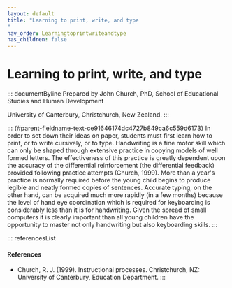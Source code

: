 ```yaml
---
layout: default
title: "Learning to print, write, and type 
"
nav_order: Learningtoprintwriteandtype
has_children: false
---
```

# Learning to print, write, and type 


::: documentByline
Prepared by John Church, PhD, School of Educational Studies and Human
Development

University of Canterbury, Christchurch, New Zealand.
:::

::: {#parent-fieldname-text-ce91646174dc4727b849ca6c559d6173}
In order to set down their ideas on paper, students must first learn how
to print, or to write cursively, or to type. Handwriting is a fine motor
skill which can only be shaped through extensive practice in copying
models of well formed letters. The effectiveness of this practice is
greatly dependent upon the accuracy of the differential reinforcement
(the differential feedback) provided following practice attempts
(Church, 1999). More than a year's practice is normally required before
the young child begins to produce legible and neatly formed copies of
sentences. Accurate typing, on the other hand, can be acquired much more
rapidly (in a few months) because the level of hand eye coordination
which is required for keyboarding is considerably less than it is for
handwriting. Given the spread of small computers it is clearly important
than all young children have the opportunity to master not only
handwriting but also keyboarding skills.
:::

::: referencesList
#### References

-   Church, R. J. (1999). Instructional processes. Christchurch, NZ:
    University of Canterbury, Education Department.
:::
